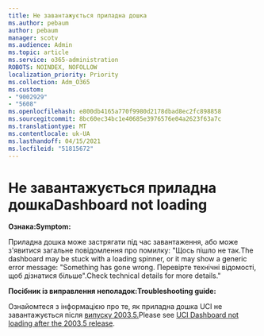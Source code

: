 ```yaml
---
title: Не завантажується приладна дошка
ms.author: pebaum
author: pebaum
manager: scotv
ms.audience: Admin
ms.topic: article
ms.service: o365-administration
ROBOTS: NOINDEX, NOFOLLOW
localization_priority: Priority
ms.collection: Adm_O365
ms.custom:
- "9002929"
- "5608"
ms.openlocfilehash: e800db4165a770f9980d2178dbad8ec2fc898858
ms.sourcegitcommit: 8bc60ec34bc1e40685e3976576e04a2623f63a7c
ms.translationtype: MT
ms.contentlocale: uk-UA
ms.lasthandoff: 04/15/2021
ms.locfileid: "51815672"
---
```

# <a name="dashboard-not-loading"></a><span data-ttu-id="6c2a5-102">Не завантажується приладна дошка</span><span class="sxs-lookup"><span data-stu-id="6c2a5-102">Dashboard not loading</span></span>

<span data-ttu-id="6c2a5-103">**Ознака:**</span><span class="sxs-lookup"><span data-stu-id="6c2a5-103">**Symptom:**</span></span>

<span data-ttu-id="6c2a5-104">Приладна дошка може застрягати під час завантаження, або може з'явитися загальне повідомлення про помилку: "Щось пішло не так.</span><span class="sxs-lookup"><span data-stu-id="6c2a5-104">The dashboard may be stuck with a loading spinner, or it may show a generic error message: "Something has gone wrong.</span></span> <span data-ttu-id="6c2a5-105">Перевірте технічні відомості, щоб дізнатися більше".</span><span class="sxs-lookup"><span data-stu-id="6c2a5-105">Check technical details for more details."</span></span>

<span data-ttu-id="6c2a5-106">**Посібник із виправлення неполадок:**</span><span class="sxs-lookup"><span data-stu-id="6c2a5-106">**Troubleshooting guide:**</span></span>

<span data-ttu-id="6c2a5-107">Ознайомтеся з інформацією про те, як приладна дошка UCI не завантажується після [випуску 2003.5.](https://support.microsoft.com/help/4558635/uci-dashboard-not-loading-after-the-2003-5-release)</span><span class="sxs-lookup"><span data-stu-id="6c2a5-107">Please see [UCI Dashboard not loading after the 2003.5 release](https://support.microsoft.com/help/4558635/uci-dashboard-not-loading-after-the-2003-5-release).</span></span>
